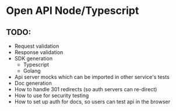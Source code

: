 # Open API Node/Typescript

## TODO:
- Request validation
- Response validation
- SDK generation
    - Typescript
    - Golang
- Api server mocks which can be imported in other service's tests
- Doc generation
- How to handle 301 redirects (so auth servers can re-direct)
- How to use for security testing
- How to set up auth for docs, so users can test api in the browser